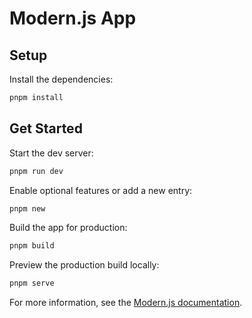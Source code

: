 # Modern.js App

## Setup

Install the dependencies:

```bash
pnpm install
```

## Get Started

Start the dev server:

```bash
pnpm run dev
```

Enable optional features or add a new entry:

```bash
pnpm new
```

Build the app for production:

```bash
pnpm build
```

Preview the production build locally:

```bash
pnpm serve
```

For more information, see the [Modern.js documentation](https://modernjs.dev/en).

